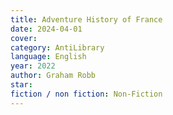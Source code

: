```yaml
---
title: Adventure History of France
date: 2024-04-01
cover: 
category: AntiLibrary
language: English
year: 2022
author: Graham Robb
star: 
fiction / non fiction: Non-Fiction
---
```

